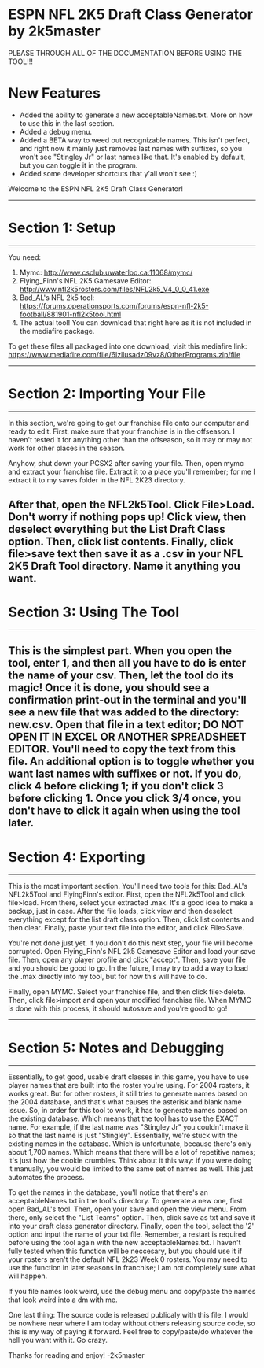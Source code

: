 # ESPN NFL 2K5 Draft Class Generator by 2k5master

PLEASE THROUGH ALL OF THE DOCUMENTATION BEFORE USING THE TOOL!!!

# New Features
- Added the ability to generate a new acceptableNames.txt. More on how to use this in the last section.
- Added a debug menu.
- Added a BETA way to weed out recognizable names. This isn't perfect, and right now it mainly just removes last names with suffixes, so you won't see "Stingley Jr" or last names like that. It's enabled by default, but you can toggle it in the program.
- Added some developer shortcuts that y'all won't see :)

Welcome to the ESPN NFL 2K5 Draft Class Generator!

-----------------------------------------------------------------------------------------------------------------------------------------------------------------------
# Section 1: Setup 
-----------------------------------------------------------------------------------------------------------------------------------------------------------------------
You need:
1) Mymc: http://www.csclub.uwaterloo.ca:11068/mymc/
2) Flying_Finn's NFL 2K5 Gamesave Editor: http://www.nfl2k5rosters.com/files/NFL2k5_V4_0_0_41.exe
3) Bad_AL's NFL 2k5 tool: https://forums.operationsports.com/forums/espn-nfl-2k5-football/881901-nfl2k5tool.html
4) The actual tool! You can download that right here as it is not included in the mediafire package.

To get these files all packaged into one download, visit this mediafire link: https://www.mediafire.com/file/6lzllusadz09vz8/OtherPrograms.zip/file

-----------------------------------------------------------------------------------------------------------------------------------------------------------------------
# Section 2: Importing Your File
-----------------------------------------------------------------------------------------------------------------------------------------------------------------------
In this section, we're going to get our franchise file onto our computer and ready to edit. First, make sure that your franchise is in the offseason. I haven't tested it for anything other than the offseason, so it may or may not work for other places in the season.

Anyhow, shut down your PCSX2 after saving your file. Then, open mymc and extract your franchise file. Extract it to a place you'll remember; for me I extract it to my saves folder in the NFL 2K23 directory. 

After that, open the NFL2k5Tool. Click File>Load. Don't worry if nothing pops up! Click view, then deselect everything but the List Draft Class option. Then, click list contents. Finally, click file>save text then save it as a .csv in your NFL 2K5 Draft Tool directory. Name it anything you want.
-----------------------------------------------------------------------------------------------------------------------------------------------------------------------
# Section 3: Using The Tool                                        
-----------------------------------------------------------------------------------------------------------------------------------------------------------------------
This is the simplest part. When you open the tool, enter 1, and then all you have to do is enter the name of your csv. Then, let the tool do its magic! Once it is done, you should see a confirmation print-out in the terminal and you'll see a new file that was added to the directory: new.csv. Open that file in a text editor; DO NOT OPEN IT IN EXCEL OR ANOTHER SPREADSHEET EDITOR. You'll need to copy the text from this file. An additional option is to toggle whether you want last names with suffixes or not. If you do, click 4 before clicking 1; if you don't click 3 before clicking 1. Once you click 3/4 once, you don't have to click it again when using the tool later.
-----------------------------------------------------------------------------------------------------------------------------------------------------------------------
# Section 4: Exporting
-----------------------------------------------------------------------------------------------------------------------------------------------------------------------
This is the most important section. You'll need two tools for this: Bad_AL's NFL2k5Tool and FlyingFinn's editor. First, open the NFL2k5Tool and click file>load. From there, select your extracted .max. It's a good idea to make a backup, just in case. After the file loads, click view and then deselect everything except for the list draft class option. Then, click list contents and then clear. Finally, paste your text file into the editor, and click File>Save.

You're not done just yet. If you don't do this next step, your file will become corrupted. Open Flying_Finn's NFL 2k5 Gamesave Editor and load your save file. Then, open any player profile and click "accept". Then, save your file and you should be good to go. In the future, I may try to add a way to load the .max directly into my tool, but for now this will have to do.

Finally, open MYMC. Select your franchise file, and then click file>delete. Then, click file>import and open your modified franchise file. When MYMC is done with this process, it should autosave and you're good to go!

-----------------------------------------------------------------------------------------------------------------------------------------------------------------------
# Section 5: Notes and Debugging
-----------------------------------------------------------------------------------------------------------------------------------------------------------------------
Essentially, to get good, usable draft classes in this game, you have to use player names that are built into the roster you're using. For 2004 rosters, it works great. But for other rosters, it still tries to generate names based on the 2004 database, and that's what causes the asterisk and blank name issue. So, in order for this tool to work, it has to generate names based on the existing database. Which means that the tool has to use the EXACT name. For example, if the last name was "Stingley Jr" you couldn't make it so that the last name is just "Stingley". Essentially, we're stuck with the existing names in the database. Which is unfortunate, because there's only about 1,700 names. Which means that there will be a lot of repetitive names; it's just how the cookie crumbles. Think about it this way: if you were doing it manually, you would be limited to the same set of names as well. This just automates the process.

To get the names in the database, you'll notice that there's an acceptableNames.txt in the tool's directory. To generate a new one, first open Bad_AL's tool. Then, open your save and open the view menu. From there, only select the "List Teams" option. Then, click save as txt and save it into your draft class generator directory. Finally, open the tool, select the '2' option and input the name of your txt file. Remember, a restart is required before using the tool again with the new acceptableNames.txt. I haven't fully tested when this function will be neccesary, but you should use it if your rosters aren't the default NFL 2k23 Week 0 rosters. You may need to use the function in later seasons in franchise; I am not completely sure what will happen.

If you file names look weird, use the debug menu and copy/paste the names that look weird into a dm with me.

One last thing: The source code is released publicaly with this file. I would be nowhere near where I am today without others releasing source code, so this is my way of paying it forward. Feel free to copy/paste/do whatever the hell you want with it. Go crazy.

Thanks for reading and enjoy! -2k5master
